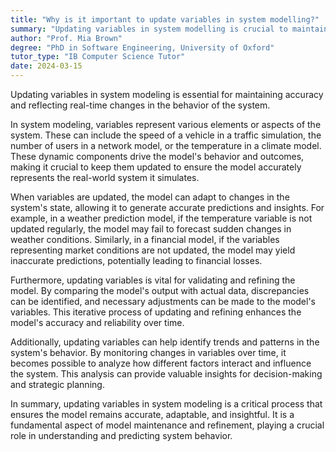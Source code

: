 ```yaml
---
title: "Why is it important to update variables in system modelling?"
summary: "Updating variables in system modelling is crucial to maintain accuracy and reflect real-time changes in the system's behaviour."
author: "Prof. Mia Brown"
degree: "PhD in Software Engineering, University of Oxford"
tutor_type: "IB Computer Science Tutor"
date: 2024-03-15
---
```


Updating variables in system modeling is essential for maintaining accuracy and reflecting real-time changes in the behavior of the system.

In system modeling, variables represent various elements or aspects of the system. These can include the speed of a vehicle in a traffic simulation, the number of users in a network model, or the temperature in a climate model. These dynamic components drive the model's behavior and outcomes, making it crucial to keep them updated to ensure the model accurately represents the real-world system it simulates.

When variables are updated, the model can adapt to changes in the system's state, allowing it to generate accurate predictions and insights. For example, in a weather prediction model, if the temperature variable is not updated regularly, the model may fail to forecast sudden changes in weather conditions. Similarly, in a financial model, if the variables representing market conditions are not updated, the model may yield inaccurate predictions, potentially leading to financial losses.

Furthermore, updating variables is vital for validating and refining the model. By comparing the model's output with actual data, discrepancies can be identified, and necessary adjustments can be made to the model's variables. This iterative process of updating and refining enhances the model's accuracy and reliability over time.

Additionally, updating variables can help identify trends and patterns in the system's behavior. By monitoring changes in variables over time, it becomes possible to analyze how different factors interact and influence the system. This analysis can provide valuable insights for decision-making and strategic planning.

In summary, updating variables in system modeling is a critical process that ensures the model remains accurate, adaptable, and insightful. It is a fundamental aspect of model maintenance and refinement, playing a crucial role in understanding and predicting system behavior.
    